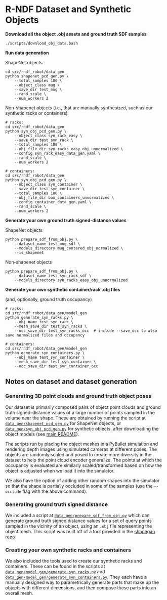 # R-NDF Dataset and Synthetic Objects
**Download all the object .obj assets and ground truth SDF samples**
```
./scripts/download_obj_data.bash
```


**Run data generation**

ShapeNet objects
```
cd src/rndf_robot/data_gen
python shapenet_pcd_gen.py \
    --total_samples 100 \
    --object_class mug \
    --save_dir test_mug \
    --rand_scale \
    --num_workers 2
```

Non-shapenet objects (i.e., that are manually synthesized, such as our synthetic racks or containers)

```
# racks:
cd src/rndf_robot/data_gen
python syn_obj_pcd_gen.py \
    --object_class syn_rack_easy \
    --save_dir test_syn_rack \
    --total_samples 100 \
    --obj_file_dir syn_racks_easy_obj_unnormalized \
    --config syn_rack_easy_data_gen.yaml \
    --rand_scale \
    --num_workers 2

# containers:
cd src/rndf_robot/data_gen
python syn_obj_pcd_gen.py \
    --object_class syn_container \
    --save_dir test_syn_container \
    --total_samples 100 \
    --obj_file_dir box_containers_unnormalized \
    --config container_data_gen.yaml \
    --rand_scale \
    --num_workers 2

```

**Generate your own ground truth signed-distance values**

ShapeNet objects
```
python prepare_sdf_from_obj.py \
    --dataset_name test_mug_sdf \
    --models_directory mug_centered_obj_normalized \
    --is_shapenet

```

Non-shapenet objects
```
python prepare_sdf_from_obj.py \
    --dataset_name test_syn_rack_sdf \
    --models_directory syn_racks_easy_obj_unnormalized 
```

**Generate your own synthetic container/rack .obj files**

(and, optionally, ground truth occupancy)
```
# racks:
cd src/rndf_robot/data_gen/model_gen
python generate_syn_racks.py \
    --obj_name test_syn_rack \
    --mesh_save_dir test_syn_racks \
    --occ_save_dir test_syn_racks_occ  # include --save_occ to also save normalized files and occupancy

# containers:
cd src/rndf_robot/data_gen/model_gen
python generate_syn_containers.py \
    --obj_name test_syn_container \
    --mesh_save_dir test_syn_container \
    --occ_save_dir test_syn_container_occ 
```

## Notes on dataset and dataset generation
### Generating 3D point clouds and ground truth object poses
Our dataset is primarily composed pairs of object point clouds and ground truth signed-distance values of a large number of points sampled in the volume near the shape. These are obtained by running the script at [`data_gen/shapenet_pcd_gen.py`](../src/rndf_robot/data_gen/shapenet_pcd_gen.py) for ShapeNet objects, or [`data_gen/syn_obj_pcd_gen.py`](../src/rndf_robot/data_gen/syn_obj_pcd_gen.py) for synthetic objects, after downloading the object models (see [main README](../README.md)).

The scripts run by placing the object meshes in a PyBullet simulation and rendering depth images using simulated cameras at different poses. The objects are randomly scaled and posed to create more diversity in the dataset to help the point cloud encoder generalize. The points at which the occupancy is evaluated are similarly scaled/transformed based on how the object is adjusted when we load it into the simulator. 

We also have the option of adding other random shapes into the simulator so that the shape is partially occluded in some of the samples (use the `--occlude` flag with the above command).

### Generating ground truth signed distance
We included a script at [`data_gen/prepare_sdf_from_obj.py`](../src/rndf_robot/data_gen/prepare_sdf_from_obj.py) which can generate ground truth signed distance values for a set of query points sampled in the vicinity of an object, using an `.obj` file representing the object mesh. This script was built off of a tool provided in the [shapegan repo](https://github.com/marian42/shapegan). 

### Creating your own synthetic racks and containers
We also included the tools used to create our synthetic racks and containers. These can be found in the scripts at [`data_gen/model_gen/generate_syn_racks.py`](../src/rndf_robot/data_gen/model_gen/generate_syn_racks.py) and [`data_gen/model_gen/generate_syn_containers.py`](../src/rndf_robot/data_gen/model_gen/generate_syn_containers.py). They each have a manually designed way to parametrically generate parts that make up the objects with different dimensions, and then compose these parts into an overall mesh.
